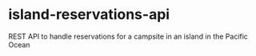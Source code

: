 # island-reservations-api
REST API to handle reservations for a campsite in an island in the Pacific Ocean
